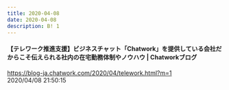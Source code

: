 ```yaml
---
title: 2020-04-08
date: 2020-04-08
description: B! 1
---
```


#### 【テレワーク推進支援】ビジネスチャット「Chatwork」を提供している会社だからこそ伝えられる社内の在宅勤務体制やノウハウ    |    Chatworkブログ
https://blog-ja.chatwork.com/2020/04/telework.html?m=1<br>
2020/04/08 21:50:15<br>



